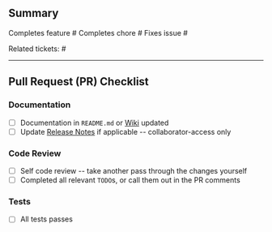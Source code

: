 ## Summary

<!-- NOTE: Remove as necessary -->
Completes feature #*<GitHub issue number>* 
Completes chore #*<GitHub issue number>*
Fixes issue #*<GitHub issue number>*

Related tickets: #*<GitHub issue number>*

*<Write a short summary of your changes.>*

<hr>

## Pull Request (PR) Checklist

### Documentation
- [ ] Documentation in `README.md` or [Wiki](https://github.com/hhandoko/cassandra-migration/wiki) updated
- [ ] Update [Release Notes](https://github.com/hhandoko/cassandra-migration/releases) if applicable -- collaborator-access only

### Code Review
- [ ] Self code review -- take another pass through the changes yourself
- [ ] Completed all relevant `TODO`s, or call them out in the PR comments

### Tests
- [ ] All tests passes
